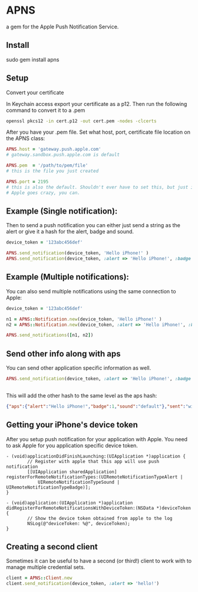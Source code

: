 # APNS

a gem for the Apple Push Notification Service.

## Install

sudo gem install apns

## Setup

Convert your certificate

In Keychain access export your certificate as a p12. Then run the following
command to convert it to a .pem

``` bash
openssl pkcs12 -in cert.p12 -out cert.pem -nodes -clcerts
```

After you have your .pem file. Set what host, port, certificate file location
on the APNS class:

``` ruby
APNS.host = 'gateway.push.apple.com'
# gateway.sandbox.push.apple.com is default

APNS.pem  = '/path/to/pem/file'
# this is the file you just created

APNS.port = 2195
# this is also the default. Shouldn't ever have to set this, but just in case
# Apple goes crazy, you can.
```

## Example (Single notification):

Then to send a push notification you can either just send a string as the
alert or give it a hash for the alert, badge and sound.

``` ruby
device_token = '123abc456def'

APNS.send_notification(device_token, 'Hello iPhone!' )
APNS.send_notification(device_token, :alert => 'Hello iPhone!', :badge => 1, :sound => 'default')
```

## Example (Multiple notifications):

You can also send multiple notifications using the same connection to Apple:

``` ruby
device_token = '123abc456def'

n1 = APNS::Notification.new(device_token, 'Hello iPhone!' )
n2 = APNS::Notification.new(device_token, :alert => 'Hello iPhone!', :badge => 1, :sound => 'default')

APNS.send_notifications([n1, n2])
```

## Send other info along with aps

You can send other application specific information as well.

``` ruby
APNS.send_notification(device_token, :alert => 'Hello iPhone!', :badge => 1, :sound => 'default',
																		 :other => {:sent => 'with apns gem'})
```

This will add the other hash to the same level as the aps hash:

``` json
{"aps":{"alert":"Hello iPhone!","badge":1,"sound":"default"},"sent":"with apns gem"}
```


## Getting your iPhone's device token

After you setup push notification for your application with Apple. You need to ask Apple for you application specific device token.

``` objc
- (void)applicationDidFinishLaunching:(UIApplication *)application {
		// Register with apple that this app will use push notification
		[[UIApplication sharedApplication] registerForRemoteNotificationTypes:(UIRemoteNotificationTypeAlert | 
			UIRemoteNotificationTypeSound | UIRemoteNotificationTypeBadge)];
}

- (void)application:(UIApplication *)application didRegisterForRemoteNotificationsWithDeviceToken:(NSData *)deviceToken {
		// Show the device token obtained from apple to the log
		NSLog(@"deviceToken: %@", deviceToken);
}
```

## Creating a second client

Sometimes it can be useful to have a second (or third!) client to work with to manage multiple credential sets.

``` ruby
client = APNS::Client.new
client.send_notification(device_token, :alert => 'hello!')
```
